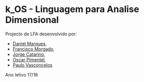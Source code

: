 # k_OS - Linguagem para Analise Dimensional
Projecto de LFA desenvolvido por:
+ [Daniel Marques](https://github.com/DansMarquis), 
+ [Francisco Morgado](https://github.com/Korts98),
+ [Jorge Catarino](https://github.com/JPCatarino),
+ [Oscar Pimentel](https://github.com/OscarPimentelOP), 
+ [Paulo Vasconcelos](https://github.com/Karkanius)

Ano letivo 17/18
